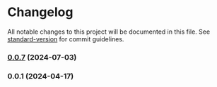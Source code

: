# Changelog

All notable changes to this project will be documented in this file. See [standard-version](https://github.com/conventional-changelog/standard-version) for commit guidelines.

### [0.0.7](https://github.com/vsc-eco/contract-testing-utils/compare/v0.0.1...v0.0.7) (2024-07-03)

### 0.0.1 (2024-04-17)
